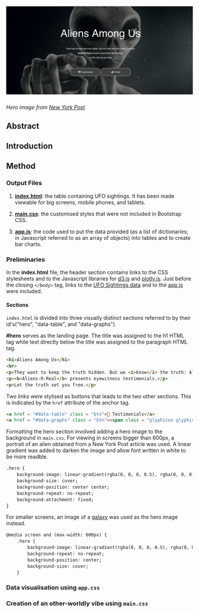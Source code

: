  #  ![alt text](https://github.com/rochiecuevas/UFO_Sightings/blob/master/index-screenshot.png)

 *Hero image from [New York Post](https://www.google.com/url?sa=i&source=images&cd=&cad=rja&uact=8&ved=2ahUKEwid1ovmsajfAhUObawKHWynDIQQjRx6BAgBEAU&url=https%3A%2F%2Fnypost.com%2F2017%2F08%2F01%2Fnasa-job-opening-to-protect-earth-from-aliens-has-6-figure-salary%2F&psig=AOvVaw2HH0a8zzg-bB5in8NPUvyO&ust=1545188480247086)*
 ## Abstract

 ## Introduction
 ## Method
 
 ### Output Files
 1. __[index.html](https://github.com/rochiecuevas/UFO_Sightings/blob/master/index.html)__: the table containing UFO sightings. It has been made viewable for big screens, mobile phones, and tablets.

 2. __[main.css](https://github.com/rochiecuevas/UFO_Sightings/blob/master/main.css)__: the customised styles that were not included in Bootstrap CSS.

 3. __[app.js](https://github.com/rochiecuevas/UFO_Sightings/blob/master/app.js)__: the code used to put the data provided (as a list of dictionaries; in Javascript referred to as an array of objects) into tables and to create bar charts.

### Preliminaries
 In the __index.html__ file, the header section contains links to the CSS stylesheets and to the Javascript libraries for [d3.js](https://d3js.org/) and [plotly.js](https://plot.ly/javascript/). Just before the closing `</body>` tag, links to the [UFO Sightings data](https://github.com/rochiecuevas/UFO_Sightings/blob/master/data.js) and to the [app.js](https://github.com/rochiecuevas/UFO_Sightings/blob/master/app.js) were included. 

 #### Sections
 `index.html` is divided into three visually distinct sections referred to by their id's("hero", "data-table", and "data-graphs"). 

 __#hero__ serves as the landing page. The title was assigned to the h1 HTML tag while text directly below the title was assigned to the paragraph HTML tag.

 ```html
 <h1>Aliens Among Us</h1>
<br>
<p>They want to keep the truth hidden. But we <i>know</i> the truth: Aliens are here.</p>
<p><b>Aliens-R-Real</b> presents eyewitness testimonials.</p>
<p>Let the truth set you free.</p>
 ```

 Two links were stylised as buttons that leads to the two other sections. This is indicated by the `href` attribute of the anchor tag.

 ```html
<a href = "#data-table" class = "btn">👀 Testimonials</a>
<a href = "#data-graphs" class = "btn"><span class = "glyphicon glyphicon-stats"></span> Trends</a>
 ```

Formatting the hero section involved adding a hero image to the background in `main.css`. For viewing in screens bigger than 600px, a portrait of an alien obtained from a New York Post article was used. A linear gradient was added to darken the image and allow font written in white to be more readble.

```html
.hero {
    background-image: linear-gradient(rgba(0, 0, 0, 0.5), rgba(0, 0, 0, 0.5)), url("Aliens.jpg");
    background-size: cover;
    background-position: center center;
    background-repeat: no-repeat;
    background-attachment: fixed;
}
```

For smaller screens, an image of a [galaxy](https://thewallpaper.co/wp-content/uploads/2016/09/stars-galaxy-free-download-earth-wallpapers-iphone-wallpapers-astro-amazing-1920x1080.jpg) was used as the hero image instead.

```html
@media screen and (max-width: 600px) {
    .hero {
        background-image: linear-gradient(rgba(0, 0, 0, 0.5), rgba(0, 0, 0, 0.5)), url("Galaxy.jpg"); 
        background-repeat: no-repeat; 
        background-position: center;
        background-size: cover;
    }
```

 ### Data visualisation using `app.css`
 ### Creation of an other-worldly vibe using `main.css`

